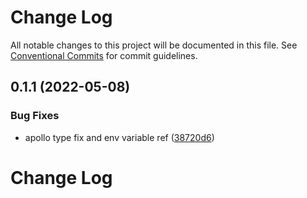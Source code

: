 # Change Log

All notable changes to this project will be documented in this file.
See [Conventional Commits](https://conventionalcommits.org) for commit guidelines.

## 0.1.1 (2022-05-08)

### Bug Fixes

* apollo type fix and env variable ref ([38720d6](https://github.com/tilersmyth/harriot-hub/commit/38720d618a082d159dfb5d4a07aff5daea7e5f5b))

# Change Log

